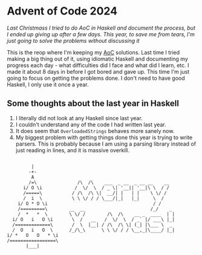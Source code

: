# Advent of Code 2024

_Last Christmass I tried to do AoC in Haskell and document the process,_ 
_but I ended up giving up after a few days._
_This year, to save me from tears,_
_I'm just going to solve the problems without discussing it_

This is the reop where I'm keeping my [AoC](https://adventofcode.com/) 
solutions. Last time I tried making a big thing out of it, using idiomatic
Haskell and documenting my progress each day - what difficulties did I face and
what did I learn, etc. I made it about 8 days in before I got bored and gave 
up. This time I'm just going to focus on getting the problems done. I don't 
need to have good Haskell, I only use it once a year. 


## Some thoughts about the last year in Haskell
1. I literally did not look at any Haskell since last year.
2. I couldn't understand any of the code I had written last year.
3. It does seem that `OverloadedStrings` behaves more sanely now.
4. My biggest problem with getting things done this year is trying
   to write parsers. This is probably because I am using a parsing
   library instead of just reading in lines, and it is massive 
   overkill.


```

         |
        -+-
         A
        /=\               /\  /\    ___  _ __  _ __ __    __
      i/ O \i            /  \/  \  / _ \| '__|| '__|\ \  / /
      /=====\           / /\  /\ \|  __/| |   | |    \ \/ /
      /  i  \           \ \ \/ / / \___/|_|   |_|     \  /
    i/ O * O \i                                       / /
    /=========\        __  __                        /_/    _
    /  *   *  \        \ \/ /        /\  /\    __ _  ____  | |
  i/ O   i   O \i       \  /   __   /  \/  \  / _` |/ ___\ |_|
  /=============\       /  \  |__| / /\  /\ \| (_| |\___ \  _
  /  O   i   O  \      /_/\_\      \ \ \/ / / \__,_|\____/ |_|
i/ *   O   O   * \i
/=================\
       |___|
```
